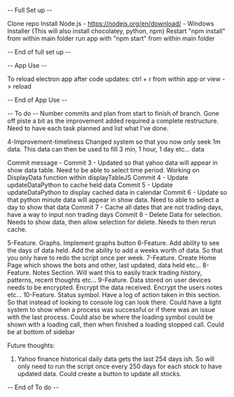 -- Full Set up -- 

Clone repo
Install Node.js - https://nodejs.org/en/download/ - Windows Installer (This will also install chocolatey, python, npm)
Restart
"npm install" from within main folder
run app with "npm start" from within main folder

-- End of full set up --


-- App Use --

To reload electron app after code updates:
ctrl + r from within app or view -> reload

-- End of App Use --


-- To do --
Number commits and plan from start to finish of branch. Gone off piste a bit as the improvement added required a
complete restructure. Need to have each task planned and list what I've done.

4-Improvement-timeliness
Changed system so that you now only seek 1m data. This data can then be used to fill 3 min, 1 hour, 1 day etc... data

Commit message - 
Commit 3 - Updated so that yahoo data will appear in show data table. Need to be able to select time period. Working on DisplayData function within displayTableJS
Commit 4 - Update updateDataPython to cache held data
Commit 5 - Update updateDataPython to display cached data in calendar
Commit 6 - Update so that python minute data will appear in show data. Need to able to select a day to show that data
Commit 7 - Cache all dates that are not trading days, have a way to input non trading days
Commit 8 - Delete Data for selection. Needs to show data, then allow selection for delete. Needs to then rerun cache. 





5-Feature. Graphs. Implement graphs button
6-Feature. Add ability to see the days of data held. Add the ability to add a weeks worth of data. So that you only have to redo the script once per week.
7-Feature. Create Home Page which shows the bots and other, last updated, data held etc...
8-Feature. Notes Section. Will want this to easily track trading history, patterns, recent thoughts etc...
9-Feature. Data stored on user devices needs to be encrypted. Encrypt the data received. Encrypt the users notes etc...
10-Feature. Status symbol. Have a log of action taken in this section. So that instead of looking to console log can look there.
Could have a light system to show when a process was successful or if there was an issue with the last process. Could 
also be where the loading symbol could be shown with a loading call, then when finished a loading stopped call. 
Could be at bottom of sidebar

Future thoughts:
1. Yahoo finance historical daily data gets the last 254 days ish. So will only need to run the script once
every 250 days for each stock to have updated data. Could create a button to update all stocks.

-- End of To do --

